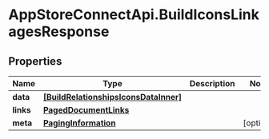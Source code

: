 # AppStoreConnectApi.BuildIconsLinkagesResponse

## Properties

Name | Type | Description | Notes
------------ | ------------- | ------------- | -------------
**data** | [**[BuildRelationshipsIconsDataInner]**](BuildRelationshipsIconsDataInner.md) |  | 
**links** | [**PagedDocumentLinks**](PagedDocumentLinks.md) |  | 
**meta** | [**PagingInformation**](PagingInformation.md) |  | [optional] 


